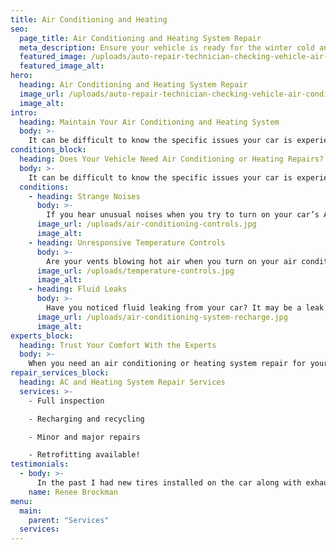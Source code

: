 ```yaml
---
title: Air Conditioning and Heating
seo:
  page_title: Air Conditioning and Heating System Repair
  meta_description: Ensure your vehicle is ready for the winter cold and summer heat with Matthews Tire air conditioning and heating system inspections and repair.
  featured_image: /uploads/auto-repair-technician-checking-vehicle-air-conditioning.jpg
  featured_image_alt:
hero:
  heading: Air Conditioning and Heating System Repair
  image_url: /uploads/auto-repair-technician-checking-vehicle-air-conditioning.jpg
  image_alt:
intro:
  heading: Maintain Your Air Conditioning and Heating System
  body: >-
    It can be difficult to know the specific issues your car is experiencing. Here are some frequent signs that your car’s air conditioning or heating system needs repair:
conditions_block:
  heading: Does Your Vehicle Need Air Conditioning or Heating Repairs?
  body: >-
    It can be difficult to know the specific issues your car is experiencing. Here are some frequent signs that your car’s air conditioning or heating system needs repair:
  conditions:
    - heading: Strange Noises
      body: >-
        If you hear unusual noises when you try to turn on your car’s AC or heat, there may be something going on internally. Scheduling an inspection will ensure there are no serious safety concerns or other issues with the heating or cooling system.
      image_url: /uploads/air-conditioning-controls.jpg
      image_alt:
    - heading: Unresponsive Temperature Controls
      body: >-
        Are your vents blowing hot air when you turn on your air conditioning? Or, does your car blow cool air when you try to turn on the heat? These are tell-tale signs that it’s time to bring your car in for a heating/cooling inspection.
      image_url: /uploads/temperature-controls.jpg
      image_alt:
    - heading: Fluid Leaks
      body: >-
        Have you noticed fluid leaking from your car? It may be a leak from your AC. Any time your vehicle starts to leak fluid, it’s a good idea to schedule an inspection.
      image_url: /uploads/air-conditioning-system-recharge.jpg
      image_alt:
experts_block:
  heading: Trust Your Comfort With the Experts
  body: >-
    When you need an air conditioning or heating system repair for your vehicle, turn to the experts at Matthews Tire. Our ASE master certified technicians have the expertise and dealer-quality tools necessary to run full cooling and heating system inspections and repairs to get your vehicle back into top shape.
repair_services_block:
  heading: AC and Heating System Repair Services
  services: >-
    - Full inspection

    - Recharging and recycling

    - Minor and major repairs

    - Retrofitting available!
testimonials:
  - body: >-
      In the past I had new tires installed on the car along with exhaust work.  This time I had to have actuator replaced for the heating/cooling temperature control.  Matthews Tire quickly diagnosed and fixed the issue.  I will definitely used this business for future repairs.  They have always been kind and professional with all of my past and current service.  Thank you!
    name: Renee Brockman
menu:
  main:
    parent: "Services"
  services:
---
```

